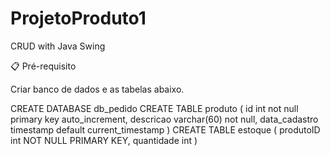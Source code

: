 # ProjetoProduto1

CRUD with Java Swing

📋 Pré-requisito

Criar banco de dados e as tabelas abaixo.

CREATE DATABASE db_pedido
CREATE TABLE produto (
  id int not null primary key auto_increment,
  descricao varchar(60) not null,
  data_cadastro timestamp default current_timestamp )
CREATE TABLE estoque (
  produtoID int NOT NULL PRIMARY KEY,
  quantidade int )
